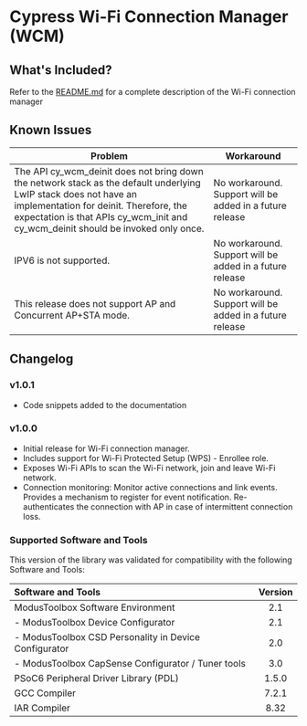 # Cypress Wi-Fi Connection Manager (WCM)

## What's Included?
Refer to the [README.md](./README.md) for a complete description of the Wi-Fi connection manager

## Known Issues
| Problem | Workaround |
| ------- | ---------- |
| The API cy_wcm_deinit does not bring down the network stack as the default underlying LwIP stack does not have an implementation for deinit. Therefore, the expectation is that APIs cy_wcm_init and cy_wcm_deinit should be invoked only once. | No workaround. Support will be added in a future release |
| IPV6 is not supported. | No workaround. Support will be added in a future release |
| This release does not support AP and Concurrent AP+STA mode. | No workaround. Support will be added in a future release |

## Changelog
### v1.0.1
* Code snippets added to the documentation

### v1.0.0
* Initial release for Wi-Fi connection manager.
* Includes support for Wi-Fi Protected Setup (WPS) - Enrollee role.
* Exposes Wi-Fi APIs to scan the Wi-Fi network, join and leave Wi-Fi network.
* Connection monitoring: Monitor active connections and link events. Provides a mechanism to register for event notification. Re-authenticates the connection with AP in case of intermittent connection loss.

### Supported Software and Tools
This version of the library was validated for compatibility with the following Software and Tools:

| Software and Tools                                      | Version |
| :---                                                    | :----:  |
| ModusToolbox Software Environment                       | 2.1     |
| - ModusToolbox Device Configurator                      | 2.1     |
| - ModusToolbox CSD Personality in Device Configurator   | 2.0     |
| - ModusToolbox CapSense Configurator / Tuner tools      | 3.0     |
| PSoC6 Peripheral Driver Library (PDL)                   | 1.5.0   |
| GCC Compiler                                            | 7.2.1   |
| IAR Compiler                                            | 8.32    |
